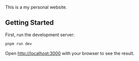 This is a my personal website.

## Getting Started

First, run the development server:

```bash
pnpm run dev
```

Open [http://localhost:3000](http://localhost:3000) with your browser to see the result.
